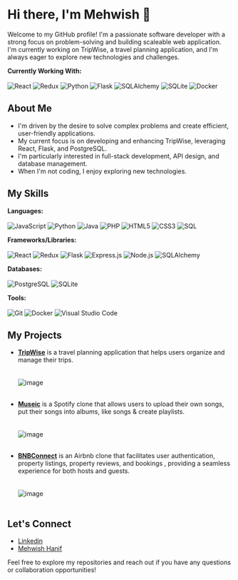 # Hi there, I'm Mehwish 👋

Welcome to my GitHub profile! I'm a passionate software developer with a strong focus on problem-solving and building scaleable web application. I'm currently working on TripWise, a travel planning application, and I'm always eager to explore new technologies and challenges.

 **Currently Working With:**
 <br>
 <br>
    <img src="https://img.shields.io/badge/React-61DAFB?style=for-the-badge&logo=react&logoColor=black" alt="React"/> <img src="https://img.shields.io/badge/Redux-764ABC?style=for-the-badge&logo=redux&logoColor=white" alt="Redux"/> <img src="https://img.shields.io/badge/Python-3776AB?style=for-the-badge&logo=python&logoColor=yellow" alt="Python"/> <img src="https://img.shields.io/badge/Flask-000000?style=for-the-badge&logo=flask&logoColor=white" alt="Flask"/> <img src="https://img.shields.io/badge/SQLAlchemy-E94B3C?style=for-the-badge&logo=sqlalchemy&logoColor=white" alt="SQLAlchemy"/> <img src="https://img.shields.io/badge/SQLite-07405E?style=for-the-badge&logo=sqlite&logoColor=white" alt="SQLite"/> <img src="https://img.shields.io/badge/Docker-2496ED?style=for-the-badge&logo=docker&logoColor=white" alt="Docker"/>

## About Me

* I'm driven by the desire to solve complex problems and create efficient, user-friendly applications.
* My current focus is on developing and enhancing TripWise, leveraging React, Flask, and PostgreSQL.
* I'm particularly interested in full-stack development, API design, and database management.
* When I'm not coding, I enjoy exploring new technologies.

## My Skills

**Languages:**
<br>
<br>
<img src="https://img.shields.io/badge/JavaScript-F7DF1E?style=for-the-badge&logo=javascript&logoColor=black" alt="JavaScript"/> <img src="https://img.shields.io/badge/Python-3776AB?style=for-the-badge&logo=python&logoColor=yellow" alt="Python"/> <img src="https://img.shields.io/badge/Java-ED8B1F?style=for-the-badge&logo=java&logoColor=white" alt="Java"/> <img src="https://img.shields.io/badge/PHP-777BB4?style=for-the-badge&logo=php&logoColor=white" alt="PHP"/> <img src="https://img.shields.io/badge/HTML5-E34F26?style=for-the-badge&logo=html5&logoColor=white" alt="HTML5"/> <img src="https://img.shields.io/badge/CSS3-1572B6?style=for-the-badge&logo=css3&logoColor=white" alt="CSS3"/> <img src="https://img.shields.io/badge/SQL-FFFFFF?style=for-the-badge&logo=mysql&logoColor=005C84" alt="SQL"/>

**Frameworks/Libraries:**
<br>
<br>
<img src="https://img.shields.io/badge/React-61DAFB?style=for-the-badge&logo=react&logoColor=black" alt="React"/> <img src="https://img.shields.io/badge/Redux-764ABC?style=for-the-badge&logo=redux&logoColor=white" alt="Redux"/> <img src="https://img.shields.io/badge/Flask-000000?style=for-the-badge&logo=flask&logoColor=white" alt="Flask"/> <img src="https://img.shields.io/badge/Express.js-000000?style=for-the-badge&logo=express&logoColor=white" alt="Express.js"/> <img src="https://img.shields.io/badge/Node.js-339933?style=for-the-badge&logo=nodedotjs&logoColor=white" alt="Node.js"/> <img src="https://img.shields.io/badge/SQLAlchemy-E94B3C?style=for-the-badge&logo=sqlalchemy&logoColor=white" alt="SQLAlchemy"/>

**Databases:**
<br>
<br>
<img src="https://img.shields.io/badge/PostgreSQL-336791?style=for-the-badge&logo=postgresql&logoColor=white" alt="PostgreSQL"/> <img src="https://img.shields.io/badge/SQLite-07405E?style=for-the-badge&logo=sqlite&logoColor=white" alt="SQLite"/>

**Tools:**
<br>
<br>
<img src="https://img.shields.io/badge/Git-F05032?style=for-the-badge&logo=git&logoColor=white" alt="Git"/> <img src="https://img.shields.io/badge/Docker-2496ED?style=for-the-badge&logo=docker&logoColor=white" alt="Docker"/> <img src="https://img.shields.io/badge/Visual%20Studio%20Code-0078D4?style=for-the-badge&logo=visual%20studio%20code&logoColor=white" alt="Visual Studio Code"/>


## My Projects

* [**TripWise**](https://github.com/MehwishHanif/TripWise) is a travel planning application that helps users organize and manage their trips.
<br><br><br>
![image](https://github.com/user-attachments/assets/b515a60e-d7e0-4b7a-b5e3-cd2bd2a424bf)
<br><br>
* [**Museic**](https://github.com/miaohua897/Mod6_project) is a Spotify clone that allows users to upload their own songs, put their songs into albums, like songs & create playlists.
<br><br><br>![image](https://github.com/user-attachments/assets/c1388292-b9b4-4a82-a9ca-06d1533e0653)
<br><br>


* [**BNBConnect**](https://github.com/MehwishHanif/BNB_Connect)  is an Airbnb clone that facilitates user authentication, property listings, property reviews, and bookings , providing a seamless experience for both hosts and guests. 
<br><br><br>![image](https://github.com/user-attachments/assets/5ad5b927-d5cd-4b6c-89c5-68ebed296c85)
<br><br>


## Let's Connect

* [Linkedin](https://www.linkedin.com/in/mehwish-hanif-01b3686a/)
* [Mehwish Hanif](https://mehwishhanif.github.io/)

Feel free to explore my repositories and reach out if you have any questions or collaboration opportunities!
